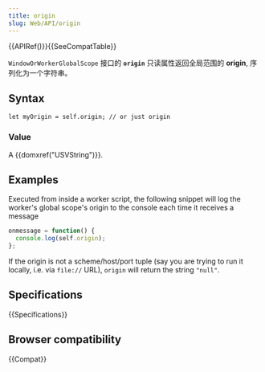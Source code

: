 ```yaml
---
title: origin
slug: Web/API/origin
---
```


{{APIRef()}}{{SeeCompatTable}}

`WindowOrWorkerGlobalScope` 接口的 **`origin`** 只读属性返回全局范围的 **origin**, 序列化为一个字符串。

## Syntax

```plain
let myOrigin = self.origin; // or just origin
```

### Value

A {{domxref("USVString")}}.

## Examples

Executed from inside a worker script, the following snippet will log the worker's global scope's origin to the console each time it receives a message

```js
onmessage = function() {
  console.log(self.origin);
};
```

If the origin is not a scheme/host/port tuple (say you are trying to run it locally, i.e. via `file://` URL), `origin` will return the string `"null"`.

## Specifications

{{Specifications}}

## Browser compatibility

{{Compat}}
